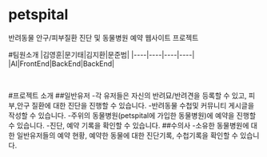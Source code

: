 # petspital
반려동물 안구/피부질환 진단 및 동물병원 예약 웹사이트 프로젝트

#팀원소개
|김영훈|문기태|김지환|문준범|
|----|----|----|----|
|AI|FrontEnd|BackEnd|BackEnd|

&nbsp;

#프로젝트 소개
##일반유저
-각 유저들은 자신의 반려묘/반려견을 등록할 수 있고, 피부,안구 질환에 대한 진단을 진행할 수 있습니다.
-반려동물 수첩및 커뮤니티 게시글을 작성할 수 있습니다.
-주위의 동물병원(petspital에 가입한 동물병원)에 예약을 진행할 수 있습니다.
-진단, 예약 기록을 확인할 수 있습니다.
##수의사
-소유한 동물병원에 대한 일반유저들의 예약 현황, 예약한 동물에 대한 진단기록, 수첩기록을 확인할 수 있습니다.
